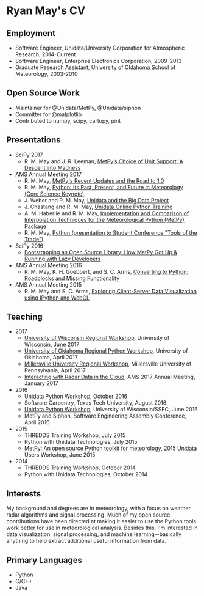 # Ryan May's CV
## Employment
* Software Engineer, Unidata/University Corporation for Atmospheric Research, 2014-Current
* Software Engineer, Enterprise Electronics Corporation, 2009-2013
* Graduate Research Assistant, University of Oklahoma School of Meteorology, 2003-2010

## Open Source Work
* Maintainer for @Unidata/MetPy, @Unidata/siphon
* Committer for @matplotlib
* Contributed to numpy, scipy, cartopy, pint

## Presentations
* SciPy 2017
  - R. M. May and J. R. Leeman, [MetPy’s Choice of Unit Support: A Descent into Madness](https://www.youtube.com/watch?v=qCo9bkT9sow&t=1s)
* AMS Annual Meeting 2017
  - R. M. May, [MetPy's Recent Updates and the Road to 1.0](https://ams.confex.com/ams/97Annual/webprogram/Paper314057.html)
  - R. M. May, [Python: Its Past, Present, and Future in Meteorology (Core Science Keynote)](https://ams.confex.com/ams/97Annual/webprogram/Paper314111.html)
  - J. Weber and R. M. May, [Unidata and the Big Data Project](https://ams.confex.com/ams/97Annual/webprogram/Paper313132.html)
  - J. Chastang and R. M. May, [Unidata Online Python Training](https://ams.confex.com/ams/97Annual/webprogram/Paper315368.html)
  - A. M. Haberlie and R. M. May, [Implementation and Comparison of Interpolation Techniques for the Meteorological Python (MetPy) Package](https://ams.confex.com/ams/97Annual/webprogram/Paper304950.html)
  - R. M. May, [Python (presentation to Student Conference "Tools of the Trade")](https://ams.confex.com/ams/97Annual/webprogram/Paper317334.html)
* SciPy 2016
  - [Bootstrapping an Open Source Library: How MetPy Got Up & Running with Lazy Developers](https://www.youtube.com/watch?v=moLKGjbXvgE)
* AMS Annual Meeting 2016
  - R. M. May, K. H. Goebbert, and S. C. Arms, [Converting to Python: Roadblocks and Missing Functionality](https://ams.confex.com/ams/96Annual/webprogram/Paper286893.html)
* AMS Annual Meeting 2015
  - R. M. May and S. C. Arms, [Exploring Client-Server Data Visualization using IPython and WebGL](https://ams.confex.com/ams/95Annual/webprogram/Paper268652.html)

## Teaching
* 2017
  * [University of Wisconsin Regional Workshop](https://unidata.github.io/unidata-python-workshop/events/madison2017.html), University of Wisconsin, June 2017
  * [University of Oklahoma Regional Python Workshop](https://unidata.github.io/unidata-python-workshop/events/oklahoma2017.html), University of Oklahoma, April 2017
  * [Millersville University Regional Workshop](https://unidata.github.io/unidata-python-workshop/events/millersville2017.html), Millersville University of Pennsylvania, April 2017
  * [Interacting with Radar Data in the Cloud](https://annual.ametsoc.org/2017/index.cfm/programs/short-courses-and-workshops/interacting-with-radar-data-in-the-cloud1/), AMS 2017 Annual Meeting, January 2017
* 2016
  * [Unidata Python Workshop](https://unidata.github.io/unidata-python-workshop/events/fall2016.html), October 2016
  * Software Carpentry, Texas Tech University, August 2016
  * [Unidata Python Workshop](https://unidata.github.io/unidata-python-workshop/events/madison2016.html), University of Wisconsin/SSEC, June 2016
  * MetPy and Siphon, Software Engineering Assembly Conference, April 2016
* 2015
  * THREDDS Training Workshop, July 2015
  * Python with Unidata Technologies, July 2015
  * [MetPy: An open source Python toolkit for meteorology](https://www.youtube.com/watch?v=umwauHAL-0M), 2015 Unidata Users Workshop, June 2015
* 2014
  * THREDDS Training Workshop, October 2014
  * Python with Unidata Technologies, October 2014


## Interests
My background and degrees are in meteorology, with a focus on weather radar
algorithms and signal processing. Much of my open source contributions have
been directed at making it easier to use the Python tools work better for
use in meteorological analysis. Besides this, I'm interested in data
visualization, signal processing, and machine learning--basically anything
to help extract additional useful information from data.

## Primary Languages
* Python
* C/C++
* Java
